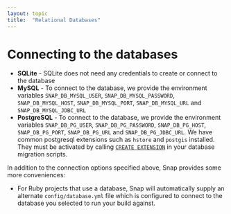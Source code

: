 ```yaml
---
layout: topic
title:  "Relational Databases"
---
```


# Connecting to the databases

* **SQLite** - SQLite does not need any credentials to create or connect to the database
* **MySQL** - To connect to the database, we provide the environment variables `SNAP_DB_MYSQL_USER`, `SNAP_DB_MYSQL_PASSWORD`, `SNAP_DB_MYSQL_HOST`, `SNAP_DB_MYSQL_PORT`, `SNAP_DB_MYSQL_URL` and `SNAP_DB_MYSQL_JDBC_URL`
* **PostgreSQL** - To connect to the database, we provide the environment variables `SNAP_DB_PG_USER`, `SNAP_DB_PG_PASSWORD`, `SNAP_DB_PG_HOST`, `SNAP_DB_PG_PORT`, `SNAP_DB_PG_URL` and `SNAP_DB_PG_JDBC_URL`. We have common postgresql extensions such as `hstore` and `postgis` installed. They must be activated by calling [`CREATE EXTENSION`](http://www.postgresql.org/docs/9.2/static/sql-createextension.html) in your database migration scripts.

In addition to the connection options specified above, Snap provides some more conveniences:

* For Ruby projects that use a database, Snap will automatically supply an alternate `config/database.yml` file which is configured to connect to the database you selected to run your build against.
